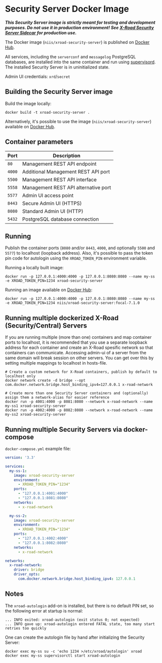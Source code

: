 # Security Server Docker Image

***This Security Server image is strictly meant for testing and development purposes. Do not use it in production environment! See [X-Road Security Server Sidecar](https://github.com/nordic-institute/X-Road/blob/master/sidecar/SIDECAR.md) for production use.***

The Docker image (`niis/xroad-security-server`) is published on [Docker Hub](https://hub.docker.com/r/niis/xroad-security-server).

All services, including the `serverconf` and `messagelog` PostgreSQL databases, are installed into the same container and run using [supervisord](https://docs.docker.com/engine/containers/multi-service_container/#use-a-process-manager).
The installed Security Server is in uninitialized state.

Admin UI credentials: `xrd`/`secret`

## Building the Security Server image

Build the image locally:
```shell
docker build -t xroad-security-server .
```

Alternatively, it's possible to use the image (`niis/xroad-security-server`) available on [Docker Hub](https://hub.docker.com/r/niis/xroad-security-server).

## Container parameters

| Port   | Description                          |
|--------|--------------------------------------|
| `80`   | Management REST API endpoint         | 
| `4000` | Additional Management REST API port  |
| `5500` | Management REST API interface        |
| `5558` | Management REST API alternative port |
| `5577` | Admin UI access point                |
| `8443` | Secure Admin UI (HTTPS)              |
| `8080` | Standard Admin UI (HTTP)             |
| `5432` | PostgreSQL database connection       |

## Running

Publish the container ports (`8080` and/or `8443`, `4000`, and optionally `5500` and `5577`) to localhost (loopback address).
Also, it's possible to pass the token pin code for autologin using the `XROAD_TOKEN_PIN` environment variable.

Running a locally built image:
```shell
docker run -p 127.0.0.1:4000:4000 -p 127.0.0.1:8080:8080 --name my-ss -e XROAD_TOKEN_PIN=1234 xroad-security-server
```

Running an image available on [Docker Hub](https://hub.docker.com/r/niis/xroad-security-server):
```shell
docker run -p 127.0.0.1:4000:4000 -p 127.0.0.1:8080:8080 --name my-ss -e XROAD_TOKEN_PIN=1234 niis/xroad-security-server:focal-7.1.0
```

## Running multiple dockerized X-Road (Security/Central) Servers

If you are running multiple (more than one) containers and map container ports to localhost, it is recommended that you use a separate loopback address for each container and create an X-Road spesific network so that containers can communicate.
Accessing admin-ui of a server from the same domain will break session on other servers. You can get over this by setting multiple mappings to localhost in hosts-file.

```shell
# Create a custom network for X-Road containers, publish by default to localhost only
docker network create -d bridge --opt com.docker.network.bridge.host_binding_ipv4=127.0.0.1 x-road-network

# Create more than one Security Server containers and (optionally) assign them a network-alias for easier reference
docker run -p 4001:4000 -p 8081:8080 --network x-road-network --name my-ss1 xroad-security-server
docker run -p 4002:4000 -p 8082:8080 --network x-road-network --name my-ss2 xroad-security-server
```

## Running multiple Security Servers via docker-compose

`docker-compose.yml` example file:

```yaml
version: '3.3'

services:
  my-ss-1:
    image: xroad-security-server
    environment:
      - XROAD_TOKEN_PIN="1234"
    ports:
      - "127.0.0.1:4001:4000"
      - "127.0.0.1:8081:8080"
    networks:
      - x-road-network

  my-ss-2:
    image: xroad-security-server
    environment:
      - XROAD_TOKEN_PIN="1234"
    ports:
      - "127.0.0.1:4002:4000"
      - "127.0.0.1:8082:8080"
    networks:
      - x-road-network

networks:
  x-road-network:
    driver: bridge
    driver_opts:
      com.docker.network.bridge.host_binding_ipv4: 127.0.0.1
```

## Notes

The `xroad-autologin` add-on is installed, but there is no default PIN set, so the following error at startup is normal:

```text
... INFO exited: xroad-autologin (exit status 0; not expected)
... INFO gave up: xroad-autologin entered FATAL state, too many start retries too quickly
```

One can create the autologin file by hand after initializing the Security Server:

```shell
docker exec my-ss su -c 'echo 1234 >/etc/xroad/autologin' xroad
docker exec my-ss supervisorctl start xroad-autologin
```
